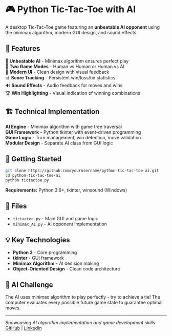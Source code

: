# 🎮 Python Tic-Tac-Toe with AI

A desktop Tic-Tac-Toe game featuring an **unbeatable AI opponent** using the minimax algorithm, modern GUI design, and sound effects.

## 🎯 Features

🤖 **Unbeatable AI** - Minimax algorithm ensures perfect play  
🎲 **Two Game Modes** - Human vs Human or Human vs AI  
🎨 **Modern UI** - Clean design with visual feedback  
📊 **Score Tracking** - Persistent win/loss/tie statistics  
🔊 **Sound Effects** - Audio feedback for moves and wins  
🏆 **Win Highlighting** - Visual indication of winning combinations  

## 🏗️ Technical Implementation

**AI Engine** - Minimax algorithm with game tree traversal  
**GUI Framework** - Python tkinter with event-driven programming  
**Game Logic** - Turn management, win detection, move validation  
**Modular Design** - Separate AI class from GUI logic  

## 🚀 Getting Started

```bash
git clone https://github.com/yourusername/python-tic-tac-toe-ai.git
cd python-tic-tac-toe-ai
python tictactoe.py
```

**Requirements:** Python 3.6+, tkinter, winsound (Windows)

## 🔧 Files

- `tictactoe.py` - Main GUI and game logic
- `minimax_AI.py` - AI opponent implementation

## 💡 Key Technologies

- **Python 3** - Core programming
- **tkinter** - GUI framework  
- **Minimax Algorithm** - AI decision making
- **Object-Oriented Design** - Clean code architecture

## 🧠 AI Challenge

The AI uses minimax algorithm to play perfectly - try to achieve a tie! The computer evaluates every possible future game state to guarantee optimal moves.

---

*Showcasing AI algorithm implementation and game development skills*  
[GitHub](https://github.com/AGButt04) | [LinkedIn](https://www.linkedin.com/in/abdul-ghani-butt-290056338/)
